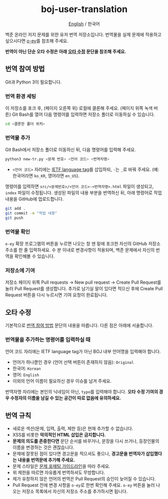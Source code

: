 <div align="center">
    <h1>boj-user-translation</h1>
    <p><a href="https://github.com/kiwiyou/boj-user-translation/blob/main/README.md">English</a> / 한국어</p>
</div>

백준 온라인 저지 문제를 위한 유저 번역 저장소입니다.
번역물을 실제 문제에 적용하고 싶으시다면 [o-ey](https://github.com/kiwiyou/o-ey)를 참조해 주세요.

**번역이 아닌 단순 오타 수정은 아래 [오타 수정](#오타-수정) 문단을 참조해 주세요.**

## 번역 참여 방법

Git과 Python 3이 필요합니다.

### 번역 환경 세팅

이 저장소를 포크 후, (페이지 오른쪽 위) 로컬에 클론해 주세요. (페이지 위쪽 녹색 버튼)
Git Bash를 열어 다음 명령어를 입력하면 저장소 폴더로 이동하실 수 있습니다.

```bash
cd <클론한 폴더 위치>
```

### 번역물 추가

Git Bash에서 저장소 폴더로 이동하신 뒤, 다음 명령어를 입력해 주세요.

```bash
python3 new-tr.py <문제 번호> <언어 코드> <번역자명>
```

- `<언어 코드>` 자리에는 [IETF language tag](https://www.wikiwand.com/en/IETF_language_tag)를 삽입하되, `-`는 `_`로 바꿔 주세요. (예: 한국어라면 `ko_KR`, 영어라면 `en_US`).

명령어를 입력하면 `src/<문제번호>/<언어 코드>-<번역자명>.html` 파일이 생성되고, `index` 파일이 수정됩니다.
생성된 파일의 내용 부분을 번역하신 뒤, 아래 명령어로 작업 내용을 GitHub에 업로드합니다.

```bash
git add .
git commit -m "작업 내용"
git push
```

### 번역물 확인

`o-ey` 확장 프로그램의 버튼을 누르면 나오는 창 맨 밑에 포크한 자신의 GitHub 저장소 주소를 한 줄 입력하세요.
수 분 이내로 변경사항이 적용되며, 백준 문제에서 자신의 번역을 확인해볼 수 있습니다.

### 저장소에 기여

저장소 페이지 위쪽 Pull requests → New pull request → Create Pull Request를 눌러 Pull Request를 생성합니다.
추가로 남기실 말이 있다면 적으신 후에 Create Pull Request 버튼을 다시 누르시면 기여 요청이 완료됩니다.

## 오타 수정

기본적으로 [번역 참여 방법](#번역-참여-방법) 문단의 내용을 따릅니다.
다른 점은 아래에 서술합니다.

### 번역물을 추가하는 명령어를 입력하실 때

언어 코드 자리에는 IETF language tag가 아닌 BOJ 내부 언어명을 입력해야 합니다.

- 언어가 하나뿐인 경우 (언어 선택 버튼이 존재하지 않음): `Original`
- 한국어: `Korean`
- 영어: `English`
- 이외의 언어 이름이 필요하신 경우 이슈를 남겨 주세요.

번역자명 자리에는 본인의 닉네임이 아닌, `typo`를 입력해야 합니다. **오타 수정 기여의 경우 수정자의 이름을 남길 수 있는 공간이 따로 없음에 유의하세요.**

## 번역 규칙

- 새로운 섹션(문제, 입력, 출력, 제한 등)은 현재 추가할 수 없습니다.
- XSS를 비롯한 **악의적인 HTML 삽입은 금지합니다.**
- **문제의 의도를 존중한다면** 문단 순서를 바꾸거나, 문장을 다시 쓰거나, 등장인물의 이름을 변경하는 것은 괜찮습니다.
- 문제에 잘못된 점이 있다면 경고문을 적으셔도 좋으나,
  **경고문을 번역자가 삽입했다는 내용을 번역문에 추가해 주세요.**
- 문제 스타일은 [문제 포매팅 가이드라인](https://github.com/kiwiyou/boj-user-translation/blob/main/formatting-ko.md)을 따라 주세요.
- 위 제한을 따르면 자유롭게 번역하셔도 무방합니다.
- 제가 유창하지 않은 언어의 번역은 Pull Request의 승인이 늦어질 수 있습니다.
- Pull Request 전에 변경 사항을 `o-ey`로 한번 확인해 주세요.
  `o-ey` 버튼을 눌러 나오는 저장소 목록에서 자신의 저장소 주소를 추가하시면 됩니다.
